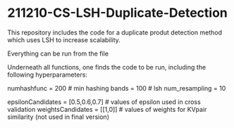 # 211210-CS-LSH-Duplicate-Detection

This repository includes the code for a duplicate produt detection method which uses LSH to increase scalability.

Everything can be run from the file 

Underneath all functions, one finds the code to be run, including the following hyperparameters:

numhashfunc = 200   # min hashing
bands = 100         # lsh
num_resampling = 10 

epsilonCandidates = [0.5,0.6,0.7] # values of epsilon used in cross validation
weightsCandidates = [[1,0]]       # values of weights for KVpair similarity (not used in final version)
